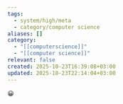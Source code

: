 ```yaml
---
tags:
  - system/high/meta
  - category/computer science
aliases: []
category:
  - "[[computerscience]]"
  - "[[computer science]]"
relevant: false
created: 2025-10-23T16:39:08+03:00
updated: 2025-10-23T22:14:04+03:00
---
```


😀
